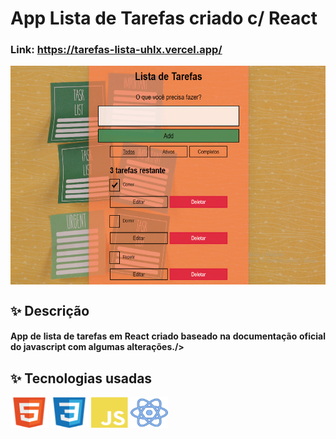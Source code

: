 # App Lista de Tarefas criado c/ React

### Link: https://tarefas-lista-uhlx.vercel.app/
<img align="center" height="350" width="700" src="img/lt-print.png">

## ✨ Descrição

#### <p align="justify">App de lista de tarefas em React criado baseado na documentação oficial do javascript com algumas alterações./>

## ✨ Tecnologias usadas
<div style="display: inline_block">
  <img align="center" height="50" width="60" src="https://raw.githubusercontent.com/devicons/devicon/master/icons/html5/html5-original.svg">
  <img align="center"  height="50" width="60" src="https://raw.githubusercontent.com/devicons/devicon/master/icons/css3/css3-original.svg">
  <img align="center"  height="50" width="60" src="https://raw.githubusercontent.com/devicons/devicon/master/icons/javascript/javascript-plain.svg">
  <img align="center"  height="50" width="60" src="img/icons8-reagir-80.png">
</div>
